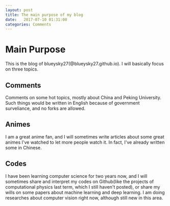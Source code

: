 ```yaml
---
layout: post
title: The main purpose of my blog
date:   2017-07-10 01:31:00
categories: Comments
---
```

<h1> Main Purpose </h1>
This is the blog of blueysky27(@blueysky27.github.io). I will basically focus on three topics.

<h2> Comments </h2>
Comments on some hot topics, mostly about China and Peking University. Such things would be written in English because of government surveliance, and no forks are allowed.

<h2> Animes </h2>
I am a great anime fan, and I will sometimes write articles about some great animes I've watched to let more people watch it. In fact, I've already written some in Chinese.

<h2> Codes </h2>
I have been learning computer science for two years now, and I will sometimes share and interpret my codes on Github(like the projects of computational physics last term, which I still haven't posted), or share my wills on some papers about machine learning and deep learning. I am doing researches about computer vision right now, although still new in this area.